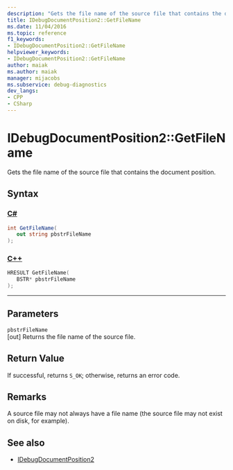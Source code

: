 ```yaml
---
description: "Gets the file name of the source file that contains the document position."
title: IDebugDocumentPosition2::GetFileName
ms.date: 11/04/2016
ms.topic: reference
f1_keywords:
- IDebugDocumentPosition2::GetFileName
helpviewer_keywords:
- IDebugDocumentPosition2::GetFileName
author: maiak
ms.author: maiak
manager: mijacobs
ms.subservice: debug-diagnostics
dev_langs:
- CPP
- CSharp
---
```

# IDebugDocumentPosition2::GetFileName

Gets the file name of the source file that contains the document position.

## Syntax

### [C#](#tab/csharp)
```csharp
int GetFileName( 
   out string pbstrFileName
);
```
### [C++](#tab/cpp)
```cpp
HRESULT GetFileName( 
   BSTR* pbstrFileName
);
```
---

## Parameters
`pbstrFileName`\
[out] Returns the file name of the source file.

## Return Value
 If successful, returns `S_OK`; otherwise, returns an error code.

## Remarks
 A source file may not always have a file name (the source file may not exist on disk, for example).

## See also
- [IDebugDocumentPosition2](../../../extensibility/debugger/reference/idebugdocumentposition2.md)
